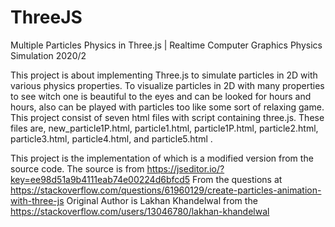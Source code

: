 # ThreeJS
Multiple Particles Physics in Three.js | Realtime Computer Graphics Physics Simulation 2020/2


  This project is about implementing Three.js to simulate particles in 2D with various physics properties. To visualize particles in 2D with many properties to see witch one is beautiful to the eyes and can be looked for hours and hours, also can be played with particles too like some sort of relaxing game. 
	This project consist of seven html files with script containing three.js. These files are,  new_particle1P.html, particle1.html, particle1P.html, particle2.html, particle3.html, particle4.html, and particle5.html .
  
  This project is the implementation of which is a modified version from the source code. 
The source is from https://jseditor.io/?key=ee98d51a9b4111eab74e00224d6bfcd5
From the questions at https://stackoverflow.com/questions/61960129/create-particles-animation-with-three-js
Original Author is Lakhan Khandelwal from the         
https://stackoverflow.com/users/13046780/lakhan-khandelwal
